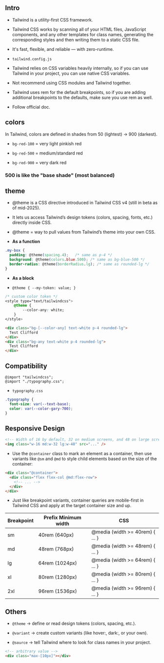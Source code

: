 ## Intro
- Tailwind is a utility-first CSS framework.

- Tailwind CSS works by scanning all of your HTML files, JavaScript components, and any other templates for class names, generating the corresponding styles and then writing them to a static CSS file.

- It's fast, flexible, and reliable — with zero-runtime.

- `tailwind.config.js`

- Tailwind relies on CSS variables heavily internally, so if you can use Tailwind in your project, you can use native CSS variables.

- Not recommend using CSS modules and Tailwind together.

- Tailwind uses rem for the default breakpoints, so if you are adding additional breakpoints to the defaults, make sure you use rem as well.

- Follow official doc.


## colors

In Tailwind, colors are defined in shades from 50 (lightest) → 900 (darkest).

- `bg-red-100` = very light pinkish red

- `bg-red-500` = medium/standard red

- `bg-red-900` = very dark red

### 500 is like the "base shade" (most balanced)

## theme
- @theme is a CSS directive introduced in Tailwind CSS v4 (still in beta as of mid-2025).

- It lets us access Tailwind’s design tokens (colors, spacing, fonts, etc.) directly inside CSS.

- @theme = way to pull values from Tailwind’s theme into your own CSS.

- **As a function**

```css
.my-box {
  padding: @theme(spacing.4);   /* same as p-4 */
  background: @theme(colors.blue.500); /* same as bg-blue-500 */
  border-radius: @theme(borderRadius.lg); /* same as rounded-lg */
}
```

- **As a block**

- `@theme { --my-token: value; }`

```css
/* custom color token */
<style type="text/tailwindcss">
    @theme {
        --color-any: white;
    }
</style>
```

```html
<div class="bg-[--color-any] text-white p-4 rounded-lg">
  Test Clifford
</div>
<div class="bg-any text-white p-4 rounded-lg">
  Test Clifford
</div>
```

## Compatibility
```cssax-[600px
@import "tailwindcss";
@import "./typography.css";
```

- `typography.css`
```css
.typography {
  font-size: var(--text-base);
  color: var(--color-gary-700);
}
```

## Responsive Design
```html
<!-- Width of 16 by default, 32 on medium screens, and 48 on large screens -->
<img class="w-16 md:w-32 lg:w-48" src="..." />
```

- Use the `@container` class to mark an element as a container, then use variants like `@sm` and `@md` to style child elements based on the size of the container:

```HTML
<div class="@container">
  <div class="flex flex-col @md:flex-row">
    <!-- ... -->
  </div>
</div>
```

- Just like breakpoint variants, container queries are mobile-first in Tailwind CSS and apply at the target container size and up.

Breakpoint | Prefix	Minimum width	| CSS
| - | - | - |
sm	| 40rem (640px)	 | @media (width >= 40rem) { ... }
md	| 48rem (768px)	 | @media (width >= 48rem) { ... }
lg	| 64rem (1024px) | @media (width >= 64rem) { ... }
xl	| 80rem (1280px) | @media (width >= 80rem) { ... }
2xl	| 96rem (1536px) | @media (width >= 96rem) { ... }

## Others
- `@theme` → define or read design tokens (colors, spacing, etc.).

- `@variant` → create custom variants (like hover:, dark:, or your own).

- `@source` → tell Tailwind where to look for class names in your project.

```html
<!-- arbitrary value -->
<div class="max-[10px]"></div>
```